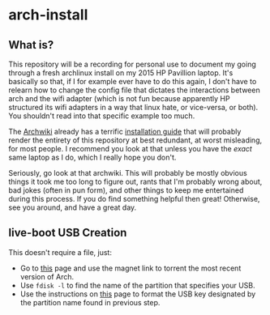 # arch-install

## What is?

This repository will be a recording for personal use to document my going through a fresh archlinux install on my 2015 HP Pavillion laptop. It's basically so that, if I for example ever have to do this again, I don't have to relearn how to change the config file that dictates the interactions between arch and the wifi adapter (which is not fun because apparently HP structured its wifi adapters in a way that linux hate, or vice-versa, or both). You shouldn't read into that specific example too much.

The [Archwiki](https://wiki.archlinux.org/) already has a terrific [installation guide](https://wiki.archlinux.org/index.php/installation_guide) that will probably render the entirety of this repository at best redundant, at worst misleading, for most people. I recommend you look at that unless you have the *exact* same laptop as I do, which I really hope you don't.

Seriously, go look at that archwiki. This will probably be mostly obvious things it took me too long to figure out, rants that I'm probably wrong about, bad jokes (often in pun form), and other things to keep me entertained during this process. If you do find something helpful then great! Otherwise, see you around, and have a great day.

## live-boot USB Creation

This doesn't require a file, just:
- Go to [this](https://www.archlinux.org/download/) page and use the magnet link to torrent the most recent version of Arch.
- Use `fdisk -l` to find the name of the partition that specifies your USB.
- Use the instructions on [this](https://wiki.archlinux.org/index.php/USB_flash_installation_media) page to format the USB key designated by the partition name found in previous step.

